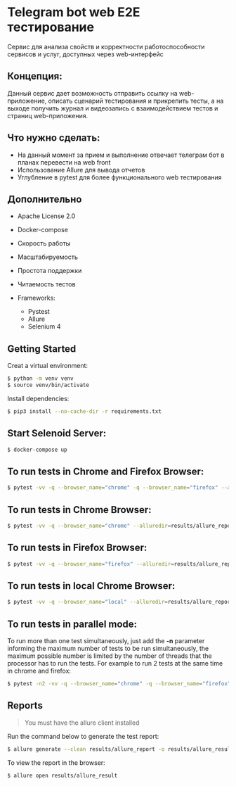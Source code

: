 # Telegram bot web E2E тестирование
Cервис для анализа свойств и корректности работоспособности сервисов и услуг, доступных через web-интерфейс

## Концепция:
Данный сервис дает возможность отправить ссылку на web-приложение, описать сценарий тестирования и прикрепить тесты, а на выходе получить журнал и видеозапись с взаимодействием тестов и страниц web-приложения.


## Что нужно сделать:
- На данный момент за прием и выполнение отвечает телеграм бот в планах перевести на web front
- Использование Allure для вывода отчетов
- Углубление в pytest для более функционального web тестирования

## Дополнительно


- Apache License 2.0
- Docker-compose
- Скорость работы 
- Масштабируемость 
- Простота поддержки
- Читаемость тестов



- Frameworks:
    - Pystest
    - Allure
    - Selenium 4


## Getting Started
Creat a virtual environment:

```bash
$ python -m venv venv
$ source venv/bin/activate
```

Install dependencies:

```bash
$ pip3 install --no-cache-dir -r requirements.txt
```

## Start Selenoid Server:
```bash
$ docker-compose up
```

## To run tests in Chrome and Firefox Browser:
```bash
$ pytest -vv -q --browser_name="chrome" -q --browser_name="firefox" --alluredir=results/allure_report
```

## To run tests in Chrome Browser:
```bash
$ pytest -vv -q --browser_name="chrome" --alluredir=results/allure_report
```

## To run tests in Firefox Browser:
```bash
$ pytest -vv -q --browser_name="firefox" --alluredir=results/allure_report
```

## To run tests in local Chrome Browser:
```bash
$ pytest -vv -q --browser_name="local" --alluredir=results/allure_report
```

## To run tests in parallel mode:
To run more than one test simultaneously, just add the **-n** parameter informing the maximum number of tests to be run simultaneously, the maximum possible number is limited by the number of threads that the processor has to run the tests.
For example to run 2 tests at the same time in chrome and firefox:
```bash
$ pytest -n2 -vv -q --browser_name="chrome" -q --browser_name="firefox" --alluredir=results/allure_report
```


## Reports
> You must have the allure client installed

Run the command below to generate the test report:

```bash
$ allure generate --clean results/allure_report -o results/allure_result 
```

To view the report in the browser:

```bash
$ allure open results/allure_result
```

